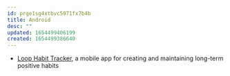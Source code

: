 ```yaml
---
id: prge1sg4xtbvc5971fx7b4b
title: Android
desc: ""
updated: 1654499406199
created: 1654499386640
---
```


- [Loop Habit Tracker](https://github.com/iSoron/uhabits), a mobile app for creating and maintaining long-term positive habits
